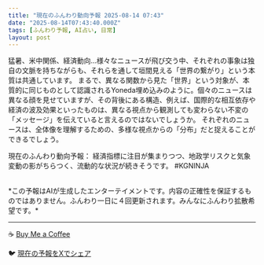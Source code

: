 ```yaml
---
title: "現在のふんわり動向予報 2025-08-14 07:43"
date: "2025-08-14T07:43:40.000Z"
tags: [ふんわり予報, AI占い, 日常]
layout: post
---
```


猛暑、米中関係、経済動向…様々なニュースが飛び交う中、それぞれの事象は独自の文脈を持ちながらも、それらを通して垣間見える「世界の繋がり」という本質は共通しています。  まるで、異なる関数から見た「世界」という対象が、本質的に同じものとして認識されるYoneda埋め込みのように。個々のニュースは異なる顔を見せていますが、その背後にある構造、例えば、国際的な相互依存や経済の波及効果といったものは、異なる視点から観測しても変わらない不変の「メッセージ」を伝えていると言えるのではないでしょうか。  それぞれのニュースは、全体像を理解するための、多様な視点からの「分布」だと捉えることができるでしょう。


現在のふんわり動向予報：
経済指標に注目が集まりつつ、地政学リスクと気象変動の影がちらつく、流動的な状況が続きそうです。 #KGNINJA

<br>
*この予報はAIが生成したエンターテイメントです。内容の正確性を保証するものではありません。ふんわり一日に４回更新されます。みんなにふんわり拡散希望です。*

---
☕️ [Buy Me a Coffee](https://www.buymeacoffee.com/kgninja)

🐦 [現在の予報をXでシェア](https://twitter.com/intent/tweet?text=%E7%8F%BE%E5%9C%A8%E3%81%AE%E3%81%B5%E3%82%93%E3%82%8F%E3%82%8A%E4%BA%88%E5%A0%B1%3A%20%E3%80%8C%E7%8C%9B%E6%9A%91%E3%80%81%E7%B1%B3%E4%B8%AD%E9%96%A2%E4%BF%82%E3%80%81%E7%B5%8C%E6%B8%88%E5%8B%95%E5%90%91%E2%80%A6%E6%A7%98%E3%80%85%E3%81%AA%E3%83%8B%E3%83%A5%E3%83%BC%E3%82%B9%E3%81%8C%E9%A3%9B%E3%81%B3%E4%BA%A4%E3%81%86%E4%B8%AD%E3%80%81%E3%81%9D%E3%82%8C%E3%81%9E%E3%82%8C%E3%81%AE%E4%BA%8B%E8%B1%A1%E3%81%AF%E7%8B%AC%E8%87%AA%E3%81%AE%E6%96%87%E8%84%88%E3%82%92%E6%8C%81%E3%81%A1%E3%81%AA%E3%81%8C%E3%82%89%E3%82%82%E3%80%81%E3%81%9D%E3%82%8C%E3%82%89%E3%82%92%E9%80%9A%E3%81%97%E3%81%A6%E5%9E%A3%E9%96%93%E8%A6%8B%E3%81%88%E3%82%8B%E3%80%8C%E4%B8%96%E7%95%8C%E3%81%AE%E7%B9%8B%E3%81%8C%E3%82%8A%E3%80%8D%E3%81%A8%E3%81%84%E3%81%86%E6%9C%AC%E8%B3%AA%E3%81%AF%E5%85%B1%E9%80%9A%E3%81%97%E3%81%A6%E3%81%84%E3%81%BE%E3%81%99%E3%80%82%E3%80%8D%23KGNINJA%20%E7%B6%9A%E3%81%8D%E3%81%AF%E3%83%96%E3%83%AD%E3%82%B0%E3%81%A7%EF%BC%81%F0%9F%91%87&url=https%3A%2F%2Fkg-ninja.github.io%2FFunwariyoso%2F)
